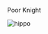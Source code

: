 Poor Knight 

![hippo](https://media.giphy.com/media/v1.Y2lkPTc5MGI3NjExaW5udzJhMDJjM2ttMDk4ZjRtZWcyYWh4cGFjMHF6cjQ5dWtpNGtmeiZlcD12MV9pbnRlcm5hbF9naWZfYnlfaWQmY3Q9Zw/2FfDlHhLZy2FpkZE9B/giphy-downsized-large.gif)
